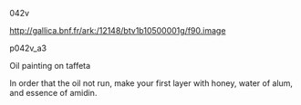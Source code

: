042v

http://gallica.bnf.fr/ark:/12148/btv1b10500001g/f90.image

p042v_a3

Oil painting on taffeta

In order that the oil not run, make your first layer with honey, water of alum, and essence of amidin.
